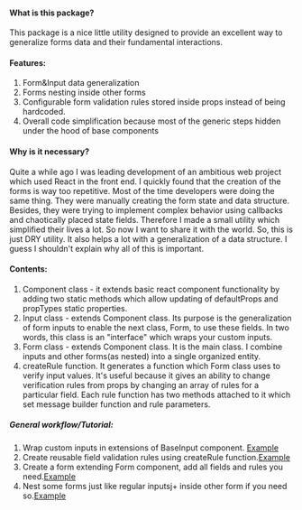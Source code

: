 #### What is this package?

This package is a nice little utility designed to provide an excellent way to generalize forms data and their fundamental interactions.

#### Features:
1. Form&Input data generalization
2. Forms nesting inside other forms
3. Configurable form validation rules stored inside props instead of being hardcoded.
4. Overall code simplification because most of the generic steps hidden under the hood of base components

#### Why is it necessary?

Quite a while ago I was leading development of an ambitious web project which used React in the front end. I quickly found that the creation of the forms is way too repetitive. Most of the time developers were doing the same thing. They were manually creating the form state and data structure. Besides, they were trying to implement complex behavior using callbacks and chaotically placed state fields.  Therefore I made a small utility which simplified their lives a lot.  So now I want to share it with the world.  So, this is just DRY utility. It also helps a lot with a generalization of a data structure. I guess I shouldn't explain why all of this is important.

#### Contents:
1. Component class - it extends basic react component functionality by adding two static methods which allow updating of defaultProps and propTypes static properties.
2. Input class - extends Component class.  Its purpose is the generalization of form inputs to enable the next class, Form, to use these fields. In two words, this class is an "interface" which wraps your custom inputs.  
3. Form class - extends Component class. It is the main class. I combine inputs and other forms(as nested) into a single organized entity.
4. createRule function. It generates a function which Form class uses to verify input values.  It's useful because it gives an ability to change verification rules from props by changing an array of rules for a particular field.  Each rule function has two methods attached to it which set message builder function and rule parameters.

##### General workflow/Tutorial:
1. Wrap custom inputs in extensions of BaseInput component. [Example](https://github.com/Neketek/react-generic-form/blob/master/app/src/component/input/text.jsx)
2. Create reusable field validation rules using createRule function.[Example](https://github.com/Neketek/react-generic-form/blob/master/app/src/component/form/rule.jsx)
3. Create a form extending Form component, add all fields and rules you need.[Example](https://github.com/Neketek/react-generic-form/blob/master/app/src/component/form/name.jsx)
4. Nest some forms just like regular inputsj+ inside other form if you need so.[Example](https://github.com/Neketek/react-generic-form/blob/master/app/src/component/form/profile.jsx)
